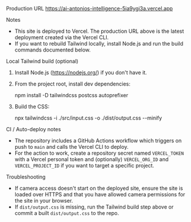 Production URL
https://ai-antonios-intelligence-5ia9ygi3a.vercel.app

Notes
- This site is deployed to Vercel. The production URL above is the latest deployment created via the Vercel CLI.
- If you want to rebuild Tailwind locally, install Node.js and run the build commands documented below.

Local Tailwind build (optional)
1. Install Node.js (https://nodejs.org/) if you don't have it.
2. From the project root, install dev dependencies:

   npm install -D tailwindcss postcss autoprefixer

3. Build the CSS:

   npx tailwindcss -i ./src/input.css -o ./dist/output.css --minify

CI / Auto-deploy notes
- The repository includes a GitHub Actions workflow which triggers on push to `main` and calls the Vercel CLI to deploy.
- For the action to work, create a repository secret named `VERCEL_TOKEN` with a Vercel personal token and (optionally) `VERCEL_ORG_ID` and `VERCEL_PROJECT_ID` if you want to target a specific project.

Troubleshooting
- If camera access doesn't start on the deployed site, ensure the site is loaded over HTTPS and that you have allowed camera permissions for the site in your browser.
- If `dist/output.css` is missing, run the Tailwind build step above or commit a built `dist/output.css` to the repo.
